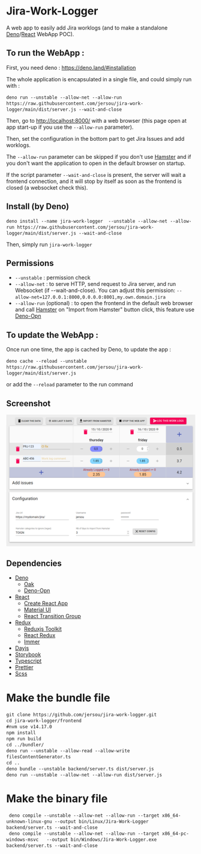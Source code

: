 # Jira-Work-Logger

A web app to easily add Jira worklogs (and to make a
standalone [Deno](https://deno.land/)/[React](https://www.reactjs.org/) WebApp
POC).

## To run the WebApp :

First, you need deno : https://deno.land/#installation

The whole application is encapsulated in a single file, and could simply run
with :

```
deno run --unstable --allow-net --allow-run https://raw.githubusercontent.com/jersou/jira-work-logger/main/dist/server.js --wait-and-close
```

Then, go to [http://localhost:8000/](http://localhost:8000/) with a web
browser (this page open at app start-up if you use the `--allow-run` parameter).

Then, set the configuration in the bottom part to get Jira Issues and add
worklogs.

The `--allow-run` parameter can be skipped if you don't
use [Hamster](https://github.com/projecthamster/hamster)
and if you don't want the application to open in the default browser on startup.

If the script parameter `--wait-and-close` is present, the server will wait a
frontend connection, and it will stop by itself as soon as the frontend is
closed (a websocket check this).

## Install (by Deno)

```
deno install --name jira-work-logger  --unstable --allow-net --allow-run https://raw.githubusercontent.com/jersou/jira-work-logger/main/dist/server.js --wait-and-close
```

Then, simply run `jira-work-logger`

## Permissions

* `--unstable`  : permission check
* `--allow-net` : to serve HTTP, send request to Jira server, and run
  Websocket (if --wait-and-close). You can adjust this
  permission: `--allow-net=127.0.0.1:8000,0.0.0.0:8001,my.own.domain.jira`
* `--allow-run` (optional) : to open the frontend in the default web browser and
  call [Hamster](https://github.com/projecthamster/hamster)
  on "Import from Hamster" button click, this feature
  use [Deno-Opn](https://github.com/hashrock/deno-opn)

## To update the WebApp :

Once run one time, the app is cached by Deno, to update the app :

```
deno cache --reload --unstable https://raw.githubusercontent.com/jersou/jira-work-logger/main/dist/server.js
```

or add the `--reload` parameter to the run command

## Screenshot

![screenshot](screenshot.png)

## Dependencies

* [Deno](https://deno.land/)
  * [Oak](https://oakserver.github.io/oak/)
  * [Deno-Opn](https://github.com/hashrock/deno-opn)
* [React](https://www.reactjs.org/)
  * [Create React App](https://reactjs.org/docs/create-a-new-react-app.html)
  * [Material UI](https://material-ui.com/)
  * [React Transition Group](https://github.com/reactjs/react-transition-group)
* [Redux](https://redux.js.org/)
  * [Reduxjs Toolkit](https://redux-toolkit.js.org/)
  * [React Redux](https://react-redux.js.org/)
  * [Immer](https://immerjs.github.io/immer/docs/introduction)
* [Dayjs](https://github.com/iamkun/dayjs)
* [Storybook](https://storybook.js.org/)
* [Typescript](https://www.typescriptlang.org/)
* [Prettier](https://prettier.io/)
* [Scss](https://sass-lang.com/)

# Make the bundle file

```
git clone https://github.com/jersou/jira-work-logger.git
cd jira-work-logger/frontend
#nvm use v14.17.0
npm install
npm run build
cd ../bundler/
deno run --unstable --allow-read --allow-write filesContentGenerator.ts
cd ..
deno bundle --unstable backend/server.ts dist/server.js
deno run --unstable --allow-net --allow-run dist/server.js
```

# Make the binary file

```
 deno compile --unstable --allow-net --allow-run --target x86_64-unknown-linux-gnu --output bin/Linux/Jira-Work-Logger       backend/server.ts --wait-and-close
 deno compile --unstable --allow-net --allow-run --target x86_64-pc-windows-msvc   --output bin/Windows/Jira-Work-Logger.exe backend/server.ts --wait-and-close
```
